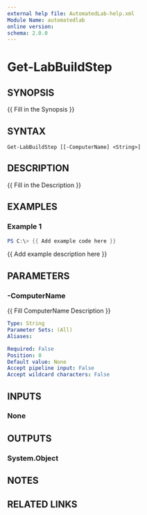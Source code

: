 ```yaml
---
external help file: AutomatedLab-help.xml
Module Name: automatedlab
online version:
schema: 2.0.0
---
```


# Get-LabBuildStep

## SYNOPSIS
{{ Fill in the Synopsis }}

## SYNTAX

```
Get-LabBuildStep [[-ComputerName] <String>]
```

## DESCRIPTION
{{ Fill in the Description }}

## EXAMPLES

### Example 1
```powershell
PS C:\> {{ Add example code here }}
```

{{ Add example description here }}

## PARAMETERS

### -ComputerName
{{ Fill ComputerName Description }}

```yaml
Type: String
Parameter Sets: (All)
Aliases:

Required: False
Position: 0
Default value: None
Accept pipeline input: False
Accept wildcard characters: False
```

## INPUTS

### None

## OUTPUTS

### System.Object
## NOTES

## RELATED LINKS
